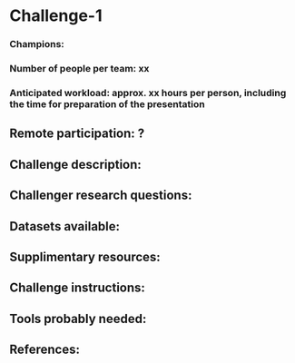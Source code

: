 # Challenge-1

### Champions:


### Number of people per team: xx


### Anticipated workload: approx. xx hours per person, including the time for preparation of the presentation

## Remote participation: ?



## Challenge description:



## Challenger research questions:



## Datasets available:



## Supplimentary resources:



## Challenge instructions:



## Tools probably needed:



## References: 



